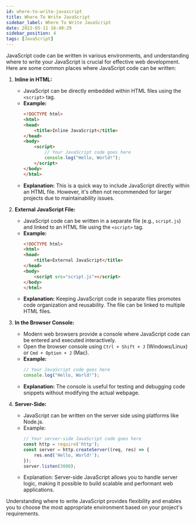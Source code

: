 ```yaml
---
id: where-to-write-javascript
title: Where To Write JavaScript
sidebar_label: Where To Write JavaScript
date: 2022-05-11 16:49:29
sidebar_position: 4
tags: [JavaScript]
---
```


JavaScript code can be written in various environments, and understanding where to write your JavaScript is crucial for effective web development. Here are some common places where JavaScript code can be written:

1. **Inline in HTML:**
   - JavaScript can be directly embedded within HTML files using the `<script>` tag.
   - **Example:**
     ```html title="index.html"
     <!DOCTYPE html>
     <html>
     <head>
         <title>Inline JavaScript</title>
     </head>
     <body>
         <script>
             // Your JavaScript code goes here
             console.log("Hello, World!");
         </script>
     </body>
     </html>
     ```
   - **Explanation:** This is a quick way to include JavaScript directly within an HTML file. However, it's often not recommended for larger projects due to maintainability issues.

2. **External JavaScript File:**
   - JavaScript code can be written in a separate file (e.g., `script.js`) and linked to an HTML file using the `<script>` tag.
   - **Example:**
     ```html title="index.html"
     <!DOCTYPE html>
     <html>
     <head>
         <title>External JavaScript</title>
     </head>
     <body>
         <script src="script.js"></script>
     </body>
     </html>
     ```
   - **Explanation:** Keeping JavaScript code in separate files promotes code organization and reusability. The file can be linked to multiple HTML files.

3. **In the Browser Console:**
   - Modern web browsers provide a console where JavaScript code can be entered and executed interactively.
   - Open the browser console using `Ctrl + Shift + J` (Windows/Linux) or `Cmd + Option + J` (Mac).
   - **Example:**
     ```javascript title="script.js"
     // Your JavaScript code goes here
     console.log("Hello, World!");
     ```
   - **Explanation:** The console is useful for testing and debugging code snippets without modifying the actual webpage.

4. **Server-Side:**
   - JavaScript can be written on the server side using platforms like Node.js.
   - Example:
     ```js title="index.js"
     // Your server-side JavaScript code goes here
     const http = require('http');
     const server = http.createServer((req, res) => {
         res.end('Hello, World!');
     });
     server.listen(3000);
     ```
   - Explanation: Server-side JavaScript allows you to handle server logic, making it possible to build scalable and performant web applications.


Understanding where to write JavaScript provides flexibility and enables you to choose the most appropriate environment based on your project's requirements.